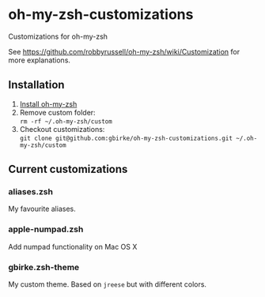 # oh-my-zsh-customizations
Customizations for oh-my-zsh

See https://github.com/robbyrussell/oh-my-zsh/wiki/Customization for more explanations.

## Installation

1. [Install oh-my-zsh](https://github.com/robbyrussell/oh-my-zsh#basic-installation)
2. Remove custom folder:  
   `rm -rf ~/.oh-my-zsh/custom`
3. Checkout customizations:  
   `git clone git@github.com:gbirke/oh-my-zsh-customizations.git ~/.oh-my-zsh/custom`

## Current customizations

### aliases.zsh
My favourite aliases.

### apple-numpad.zsh
Add numpad functionality on Mac OS X

### gbirke.zsh-theme
My custom theme. Based on `jreese` but with different colors.
